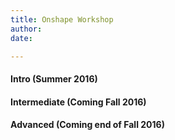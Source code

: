 ```yaml
---
title: Onshape Workshop
author: 
date: 

---
```


#### Intro (Summer 2016)

#### Intermediate (Coming Fall 2016)

#### Advanced (Coming end of Fall 2016)
